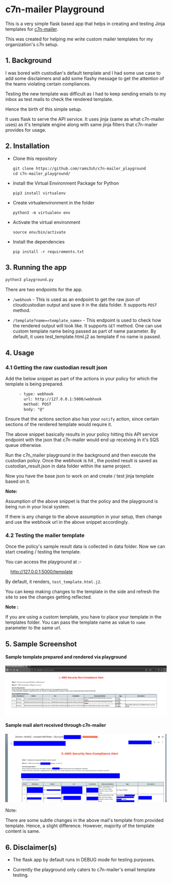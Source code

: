 # c7n-mailer Playground

This is a very simple flask based app that helps in creating and testing Jinja templates for [c7n-mailer](https://cloudcustodian.io/docs/tools/c7n-mailer.html).

This was created for helping me write custom mailer templates for my organization's c7n setup.

## 1. Background

I was bored with custodian's default template and I had some use case to add some disclaimers and add some flashy message 
to get the attention of the teams violating certain compliances.

Testing the new template was difficult as I had to keep sending emails to my inbox as test mails to check the rendered
template.

Hence the birth of this simple setup.

It uses flask to serve the API service. It uses jinja (same as what c7n-mailer uses) as 
it's template engine along with same jinja filters that c7n-mailer provides for usage.

## 2. Installation

* Clone this repository 
  ```
  git clone https://github.com/rams3sh/c7n-mailer_playground
  cd c7n-mailer_playground/
  ```

* Install the Virtual Environment Package for Python
  ```
  pip3 install virtualenv
  ``` 
* Create virtualenvironment in the folder
    ```
    python3 -m virtualenv env
    ```
* Activate the virtual environment
    ```
    source env/bin/activate
    ```
* Install the dependencies 
    ```
    pip install -r requirements.txt
    ```

## 3. Running the app
```bash
python3 playground.py
```

There are two endpoints for the app.

* `/webhook` - This is used as an endpoint to get the raw json of cloudcustodian output and save it in the 
  data folder. It supports `POST` method.
  

* `/template?name=<template_name>` - This endpoint is used to check how the rendered output will look like.
It supports `GET` method. One can use custom template name being passed as part of name parameter. 
  By default, it uses test_template.html.j2 as template if no name is passed.
  
## 4. Usage

### 4.1 Getting the raw custodian result json 
Add the below snippet as part of the actions in your policy for which the template is being prepared. 

```
      - type: webhook
        url: http://127.0.0.1:5000/webhook
        method: POST
        body: "@" 
```

Ensure that the actions section also has your `notify` action, since certain sections of the rendered template 
would require it.

The above snippet basically results in your policy hitting this API service endpoint with the json
that c7n-mailer would end up receiving in it's SQS queue otherwise.


Run the c7n_mailer playground in the background and then execute the custodian policy. 
Once the webhook is hit , the posted  result is saved as custodian_result.json in data folder within the same project.

Now you have the base json to work on and create / test jinja template based on it.

**Note:** 

Assumption of the above snippet is that the policy and the playground is being run in your local system.

If there is any change to the above assumption in your setup, then change and use the webhook url in the above snippet accordingly. 

### 4.2 Testing the mailer template

Once the policy's sample result data is collected in data folder. Now we can start creating / testing the template. 

You can access the playground at :-

&nbsp; &nbsp; http://127.0.0.1:5000/template

By default, it renders, `test_template.html.j2`.

You can keep making changes to the template in the side and refresh the site to see the changes getting reflected.


**Note :**
  
If you are using a custom template, you have to place your template in the templates folder. 
You can pass the template name as value to `name` parameter to the same url.


## 5. Sample Screenshot

#### Sample template prepared and rendered via playground 

![img.png](assets/sample_playground_template.png)


#### Sample mail alert received through c7n-mailer 

![img.png](assets/sample_email.png)

Note: 
  
There are some subtle changes in the above mail's template from provided template. 
Hence, a slight difference. However, majority of the template content is same.

## 6. Disclaimer(s)

* The flask app by default runs in DEBUG mode for testing purposes.


* Currently the playground only caters to c7n-mailer's email template testing.